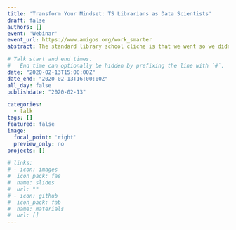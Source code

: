 ```yaml
---
title: 'Transform Your Mindset: TS Librarians as Data Scientists'
draft: false
authors: []
event: 'Webinar'
event_url: https://www.amigos.org/work_smarter
abstract: The standard library school cliche is that we went so we didn't have to do any math! Yet with machine learning, deep learning, algorithms, text mining, programming languages, data science, data encoding, data transfer, and linked data pervasive in our personal and professional environments, our career futures hinge on our computational skills—skills we might think we don't have (or don't want to have). This session suggests that Technical Services (TS) librarians, in particular, need to transform their thinking on this issue, and guides them through the process of realizing they are already doing most of these things. Data science is a good example of basic skills TS librarians are already primed with; translating those fundamentals into data science methodologies will transform data manipulation and analysis in libraries. Armed with confidence, attendees will leave ready to fill in the knowledge gaps they do have to be the best caretakers and advocates for their libraries' data.

# Talk start and end times.
#   End time can optionally be hidden by prefixing the line with `#`.
date: "2020-02-13T15:00:00Z"
date_end: "2020-02-13T16:00:00Z"
all_day: false
publishdate: "2020-02-13"

categories:
  - talk
tags: []
featured: false
image:
  focal_point: 'right'
  preview_only: no
projects: []

# links:
# - icon: images
#  icon_pack: fas
#  name: slides
#  url: ""
# - icon: github
#  icon_pack: fab
#  name: materials
#  url: []
---
```

